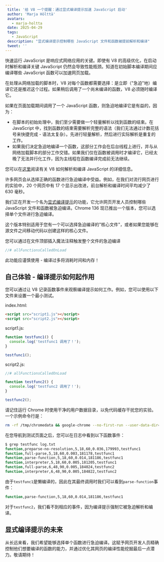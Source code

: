 ```yaml
---
 title: '给 V8 一个提醒：通过显式编译提示加速 JavaScript 启动'
 author: 'Marja Hölttä'
 avatars:
   - marja-holtta
 date: 2025-04-29
 tags:
   - JavaScript
 description: "显式编译提示控制哪些 JavaScript 文件和函数被提前解析和编译"
 tweet: ''
---
```


快速运行 JavaScript 是响应式网络应用的关键。即使有 V8 的高级优化，在启动时解析和编译关键 JavaScript 仍然会导致性能瓶颈。知道在初始脚本编译期间应编译哪些 JavaScript 函数可以加速网页加载。

<!--truncate-->
在处理从网络加载的脚本时，V8 对每个函数都需要选择：是立即（"急迫"地）编译它还是推迟这个过程。如果稍后调用了一个尚未编译的函数，V8 必须随时编译它。

如果在页面加载期间调用了一个 JavaScript 函数，则急迫地编译它是有益的，因为：

- 在脚本的初始处理中，我们至少需要做一个轻量解析以找到函数的结束。在 JavaScript 中，找到函数的结束需要解析完整的语法（我们无法通过计数花括号来快捷完成 - 语法太复杂）。先进行轻量解析，然后进行实际解析是重复的工作。
- 如果我们决定急迫地编译一个函数，这部分工作会在后台线程上进行，并与从网络加载脚本的部分工作交错。如果我们仅在函数被调用时才编译它，已经太晚了无法并行化工作，因为主线程在函数编译完成前无法继续。

您可以在[这里](https://v8.dev/blog/preparser)阅读有关 V8 如何解析和编译 JavaScript 的详细信息。

许多网页会从选择正确的函数进行急迫编译中受益。例如，在我们对流行网页进行的实验中，20 个网页中有 17 个显示出改进，前台解析和编译时间平均减少了 630 毫秒。

我们正在开发一个名为[显式编译提示](https://github.com/WICG/explicit-javascript-compile-hints-file-based)的功能，它允许网页开发人员控制哪些 JavaScript 文件和函数被急迫编译。Chrome 136 现已推出一个版本，您可以选择单个文件进行急迫编译。

这个版本特别适用于您有一个可以选择急迫编译的"核心文件"，或者如果您能够在源文件之间移动代码以创建这样的核心文件。

您可以通过在文件顶部插入魔法注释触发整个文件的急迫编译

```js
//# allFunctionsCalledOnLoad
```

此功能应谨慎使用 - 编译过多将消耗时间和内存！

## 自己体验 - 编译提示如何起作用

您可以通过让 V8 记录函数事件来观察编译提示如何工作。例如，您可以使用以下文件来设置一个最小测试。

index.html:

```html
<script src="script1.js"></script>
<script src="script2.js"></script>
```

script1.js:

```js
function testfunc1() {
  console.log('testfunc1 调用了！');
}

testfunc1();
```

script2.js:

```js
//# allFunctionsCalledOnLoad

function testfunc2() {
  console.log('testfunc2 调用了！');
}

testfunc2();
```

请记住运行 Chrome 时使用干净的用户数据目录，以免代码缓存干扰您的实验。一个示例命令行是：

```sh
rm -rf /tmp/chromedata && google-chrome --no-first-run --user-data-dir=/tmp/chromedata --js-flags=--log-function_events > log.txt
```

在您导航到测试页面之后，您可以在日志中看到以下函数事件：

```sh
$ grep testfunc log.txt
function,preparse-no-resolution,5,18,60,0.036,179993,testfunc1
function,full-parse,5,18,60,0.003,181178,testfunc1
function,parse-function,5,18,60,0.014,181186,testfunc1
function,interpreter,5,18,60,0.005,181205,testfunc1
function,full-parse,6,48,90,0.005,184024,testfunc2
function,interpreter,6,48,90,0.005,184822,testfunc2
```

由于`testfunc1`是懒编译的，因此在其最终调用时我们可以看到`parse-function`事件：

```sh
function,parse-function,5,18,60,0.014,181186,testfunc1
```

对于`testfunc2`，我们看不到相应的事件，因为编译提示强制它被急迫解析和编译。

## 显式编译提示的未来

从长远来看，我们希望能够选择单个函数进行急迫编译。这赋予网页开发人员精确控制他们想要编译的函数的能力，并通过优化其网页的编译性能挖掘最后一点潜力。敬请期待！
